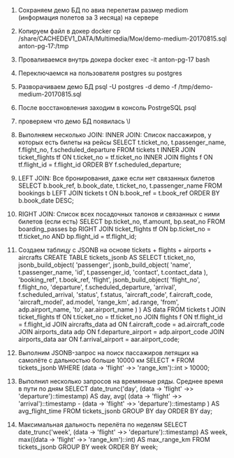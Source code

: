 1. Сохраняем демо БД по авиа перелетам размер mediom (информация полетов за 3 иесяца) на сервере

2. Копируем файл в докер
docker cp /share/CACHEDEV1_DATA/Multimedia/Мои/demo-medium-20170815.sql anton-pg-17:/tmp

3. Проваливаемся внутрь докера
docker exec -it anton-pg-17 bash

4. Переключаемся на пользователя postgres
su postgres

5. Разворачиваем демо БД
psql -U postgres -d demo -f /tmp/demo-medium-20170815.sql

6. После восстановления заходим в консоль PostrgeSQL
psql

7. проверяем что демо БД появилась
\l

8. Выполняем несколько JOIN: INNER JOIN: Список пассажиров, у которых есть билеты на рейсы
SELECT
    t.ticket_no,
    t.passenger_name,
    f.flight_no,
    f.scheduled_departure
FROM
    tickets t
INNER JOIN ticket_flights tf ON t.ticket_no = tf.ticket_no
INNER JOIN flights f ON tf.flight_id = f.flight_id
ORDER BY
    f.scheduled_departure;

9. LEFT JOIN: Все бронирования, даже если нет связанных билетов
SELECT
    b.book_ref,
    b.book_date,
    t.ticket_no,
    t.passenger_name
FROM
    bookings b
LEFT JOIN tickets t ON b.book_ref = t.book_ref
ORDER BY
    b.book_date DESC;

10. RIGHT JOIN: Список всех посадочных талонов и связанных с ними билетов (если есть)
SELECT
    bp.ticket_no,
    tf.amount,
    bp.seat_no
FROM
    boarding_passes bp
RIGHT JOIN ticket_flights tf ON bp.ticket_no = tf.ticket_no AND bp.flight_id = tf.flight_id;

11. Создаем таблицу c JSONB на основе tickets + flights + airports + aircrafts
CREATE TABLE tickets_jsonb AS
SELECT
    t.ticket_no,
    jsonb_build_object(
        'passenger', jsonb_build_object(
            'name', t.passenger_name,
            'id', t.passenger_id,
            'contact', t.contact_data
        ),
        'booking_ref', t.book_ref,
        'flight', jsonb_build_object(
            'flight_no', f.flight_no,
            'departure', f.scheduled_departure,
            'arrival', f.scheduled_arrival,
            'status', f.status,
            'aircraft_code', f.aircraft_code,
            'aircraft_model', ad.model,
            'range_km', ad.range,
            'from', adp.airport_name,
            'to', aar.airport_name
        )
    ) AS data
FROM tickets t
JOIN ticket_flights tf ON t.ticket_no = tf.ticket_no
JOIN flights f ON tf.flight_id = f.flight_id
JOIN aircrafts_data ad ON f.aircraft_code = ad.aircraft_code
JOIN airports_data adp ON f.departure_airport = adp.airport_code
JOIN airports_data aar ON f.arrival_airport = aar.airport_code;

12. Выполним JSONB-запрос на поиск пассажиров летящих на самолёте с дальностью больше 10000 км
SELECT * FROM tickets_jsonb
WHERE (data -> 'flight' ->> 'range_km')::int > 10000;

13. Выполнил несколько запросов на времянные ряды. Среднее время в пути по дням
SELECT
    date_trunc('day', (data -> 'flight' ->> 'departure')::timestamp) AS day,
    avg(
        (data -> 'flight' ->> 'arrival')::timestamp -
        (data -> 'flight' ->> 'departure')::timestamp
    ) AS avg_flight_time
FROM tickets_jsonb
GROUP BY day
ORDER BY day;

14. Максимальная дальность перелёта по неделям
SELECT
    date_trunc('week', (data -> 'flight' ->> 'departure')::timestamp) AS week,
    max((data -> 'flight' ->> 'range_km')::int) AS max_range_km
FROM tickets_jsonb
GROUP BY week
ORDER BY week;